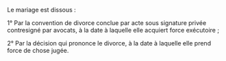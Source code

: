 Le mariage est dissous :

1° Par la convention de divorce conclue par acte sous signature privée contresigné par avocats, à la date à laquelle elle acquiert force exécutoire ;

2° Par la décision qui prononce le divorce, à la date à laquelle elle prend force de chose jugée.
